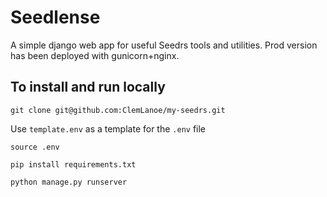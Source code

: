 # Seedlense
A simple django web app for useful Seedrs tools and utilities. Prod version has been deployed with gunicorn+nginx.

## To install and run locally
`git clone git@github.com:ClemLanoe/my-seedrs.git`

Use `template.env` as a template for the `.env` file

`source .env`

`pip install requirements.txt`

`python manage.py runserver`
